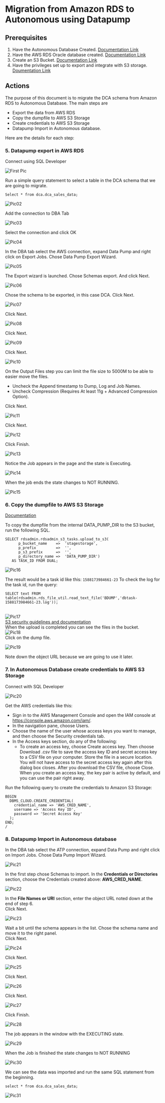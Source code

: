 # Migration from Amazon RDS to Autonomous using Datapump

## Prerequisites
1.	Have the Autonomous Database Created. [Documentation Link]( https://docs.oracle.com/en/cloud/paas/atp-cloud/atpug/autonomous-provision.html#GUID-0B230036-0A05-4CA3-AF9D-97A255AE0C08)
2.	Have the AWS RDS Oracle database created. [Documentation Link]( https://docs.aws.amazon.com/AmazonRDS/latest/UserGuide/CHAP_GettingStarted.CreatingConnecting.Oracle.html)
3.	Create an S3 Bucket. [Documentation Link](https://docs.aws.amazon.com/AmazonS3/latest/gsg/CreatingABucket.html)
4.	Have the privileges set up to export and integrate with S3 storage. [Doumentation Link]( https://docs.aws.amazon.com/AmazonRDS/latest/UserGuide/oracle-s3-integration.html#oracle-s3-integration.preparing)

## Actions
The purpose of this document is to migrate the DCA schema from Amazon RDS to Autonomous Database.
The main steps are 
- Export the data from AWS RDS
- Copy the dumpfile to AWS S3 Storage
- Create credentials to AWS S3 Storage
- Datapump Import in Autonomous database.

Here are the details for each step:

### 5.	Datapump export in AWS RDS
Connect using SQL Developer

![First Pic](Images/Pic01.png)

Run a simple query statement to select a table in the DCA schema that we are going to migrate.
```
Select * from dca.dca_sales_data;
```

![Pic02](Images/Pic02.png)

Add the connection to DBA Tab

![Pic03](Images/Pic03.png)

Select the connection and click OK

![Pic04](Images/Pic04.png)

In the DBA tab select the AWS connection, expand Data Pump and right click on Export Jobs. Chose Data Pump Export Wizard.

![Pic05](Images/Pic05.png)

The Export wizard is launched. Chose Schemas export. And click Next.

![Pic06](Images/Pic06.png)

Chose the schema to be exported, in this case DCA. Click Next.

![Pic07](Images/Pic07.png)

Click Next.

![Pic08](Images/Pic08.png)

Click Next.

![Pic09](Images/Pic09.png)

Click Next.

![Pic10](Images/Pic10.png)

On the Output Files step you can limit the file size to 5000M to be able to easier move the files.
- Uncheck the Append timestamp to Dump, Log and Job Names.
- Uncheck Compression (Requires At least 11g + Advanced Compression Option).

Click Next.

![Pic11](Images/Pic11.png)

Click Next.

![Pic12](Images/Pic12.png)

Click Finish.

![Pic13](Images/Pic13.png)

Notice the Job appears in the page and the state is Executing.

![Pic14](Images/Pic14.png)

When the job ends the state changes to NOT RUNNING.

![Pic15](Images/Pic15.png)



### 6.	Copy the dumpfile to AWS S3 Storage

[Documentation](https://docs.aws.amazon.com/AmazonRDS/latest/UserGuide/oracle-s3-integration.html#oracle-s3-integration.preparing)

To copy the dumpfile from the internal DATA_PUMP_DIR to the S3 bucket, run the following SQL.

```
SELECT rdsadmin.rdsadmin_s3_tasks.upload_to_s3(
      p_bucket_name    =>  'stagestorage', 
      p_prefix         =>  '', 
      p_s3_prefix      =>  '', 
      p_directory_name =>  'DATA_PUMP_DIR') 
   AS TASK_ID FROM DUAL;   
```

![Pic16](Images/Pic16.png)

The result would be a task id like this: ```1588173984661-23```
To check the log for the task id, run the query:

```
SELECT text FROM table(rdsadmin.rds_file_util.read_text_file('BDUMP','dbtask-1588173984661-23.log')); 
```    
\
![Pic17](Images/Pic17.png)
\
[S3 security guidelines and documentation](https://docs.aws.amazon.com/AmazonS3/latest/dev/access-control-block-public-access.html)  
When the upload is completed you can see the files in the bucket.
\
![Pic18](Images/Pic18.png)
\
Click on the dump file.

![Pic19](Images/Pic19.png)

Note down the object URL because we are going to use it later.

### 7.	In Autonomous Database create credentials to AWS S3 Storage

Connect with SQL Developer 

![Pic20](Images/Pic20.png)

Get the AWS credentials like this:
- Sign in to the AWS Management Console and open the IAM console at https://console.aws.amazon.com/iam/.
- In the navigation pane, choose Users.
- Choose the name of the user whose access keys you want to manage, and then choose the Security credentials tab.
- In the Access keys section, do any of the following:
	- To create an access key, choose Create access key. Then choose Download .csv file to save the access key ID and secret access key to a CSV file on your computer. Store the file in a secure location. You will not have access to the secret access key again after this dialog box closes. After you download the CSV file, choose Close. When you create an access key, the key pair is active by default, and you can use the pair right away.

Run the following query to create the credentials to Amazon S3 Storage:

```
BEGIN
  DBMS_CLOUD.CREATE_CREDENTIAL(
    credential_name => 'AWS_CRED_NAME',
    username => 'Access Key ID',
    password => 'Secret Access Key'
  );
END;
/
```


### 8.	Datapump Import in Autonomous database

In the DBA tab select the ATP connection, expand Data Pump and right click on Import Jobs. Chose Data Pump Import Wizard.

![Pic21](Images/Pic21.png)

In the first step chose Schemas to import.
In the **Credentials or Directories** section, choose the Credentials created above: **AWS_CRED_NAME**.

![Pic22](Images/Pic22.png)

In the **File Names or URI** section, enter the object URL noted down at the end of step 6.\
Click Next.

![Pic23](Images/Pic23.png)

Wait a bit until the schema appears in the list. Chose the schema name and move it to the right panel.\
Click Next.

![Pic24](Images/Pic24.png)

Click Next.

![Pic25](Images/Pic25.png)

Click Next.

![Pic26](Images/Pic26.png)

Click Next.

![Pic27](Images/Pic27.png)

Click Finish.

![Pic28](Images/Pic28.png)

The job appears in the window with the EXECUTING state.

![Pic29](Images/Pic29.png)

When the Job is finished the state changes to NOT RUNNING

![Pic30](Images/Pic30.png)

We can see the data was imported and run the same SQL statement from the beginning.
```
select * from dca.dca_sales_data;
```

![Pic31](Images/Pic31.png)